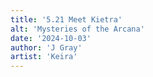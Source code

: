 ```yaml
---
title: '5.21 Meet Kietra'
alt: 'Mysteries of the Arcana'
date: '2024-10-03'
author: 'J Gray'
artist: 'Keira'
---
```

